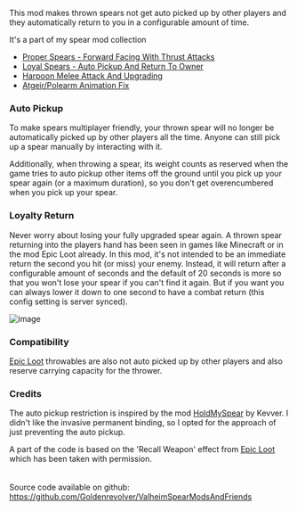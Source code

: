 This mod makes thrown spears not get auto picked up by other players and they automatically return to you in a configurable amount of time.

It's a part of my spear mod collection
- [Proper Spears - Forward Facing With Thrust Attacks](https://valheim.thunderstore.io/package/Goldenrevolver/Proper_Spears_Forward_Facing_With_Thrust_Attacks/)
- [Loyal Spears - Auto Pickup And Return To Owner](https://valheim.thunderstore.io/package/Goldenrevolver/Loyal_Spears_Auto_Pickup_And_Return_To_Owner/)
- [Harpoon Melee Attack And Upgrading](https://valheim.thunderstore.io/package/Goldenrevolver/Harpoon_Melee_Attack_And_Upgrading/)
- [Atgeir/Polearm Animation Fix](https://valheim.thunderstore.io/package/Goldenrevolver/Atgeir_Polearm_Animation_Fix/)

### Auto Pickup

To make spears multiplayer friendly, your thrown spear will no longer be automatically picked up by other players all the time. Anyone can still pick up a spear manually by interacting with it.

Additionally, when throwing a spear, its weight counts as reserved when the game tries to auto pickup other items off the ground until you pick up your spear again (or a maximum duration), so you don't get overencumbered when you pick up your spear.

### Loyalty Return

Never worry about losing your fully upgraded spear again. A thrown spear returning into the players hand has been seen in games like Minecraft or in the mod Epic Loot already. In this mod, it's not intended to be an immediate return the second you hit (or miss) your enemy. Instead, it will return after a configurable amount of seconds and the default of 20 seconds is more so that you won't lose your spear if you can't find it again. But if you want you can always lower it down to one second to have a combat return (this config setting is server synced).

![image](https://staticdelivery.nexusmods.com/mods/3667/images/2578/2578-1697791831-1900611394.gif)

### Compatibility

[Epic Loot](https://valheim.thunderstore.io/package/RandyKnapp/EpicLoot/) throwables are also not auto picked up by other players and also reserve carrying capacity for the thrower.

### Credits

The auto pickup restriction is inspired by the mod [HoldMySpear](https://valheim.thunderstore.io/package/Kevver/HoldMySpear/) by Kevver. I didn't like the invasive permanent binding, so I opted for the approach of just preventing the auto pickup.

A part of the code is based on the 'Recall Weapon' effect from [Epic Loot](https://valheim.thunderstore.io/package/RandyKnapp/EpicLoot/) which has been taken with permission.
\
\
\
Source code available on github: https://github.com/Goldenrevolver/ValheimSpearModsAndFriends